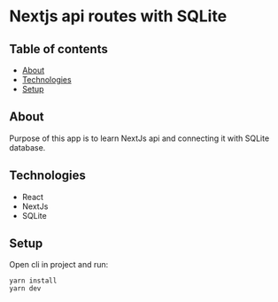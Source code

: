 # Nextjs api routes with SQLite

## Table of contents
* [About](#general-info)
* [Technologies](#technologies)
* [Setup](#setup)

## About
Purpose of this app is to learn NextJs api and connecting it with SQLite database.

## Technologies
- React
- NextJs
- SQLite

## Setup
Open cli in project and run:
```
yarn install
yarn dev
```
